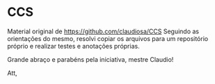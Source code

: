 # CCS
Material original de https://github.com/claudiosa/CCS
Seguindo as orientações do mesmo, resolvi copiar os arquivos para um repositório próprio e realizar testes e anotações próprias.

Grande abraço e parabéns pela iniciativa, mestre Claudio!

Att,
